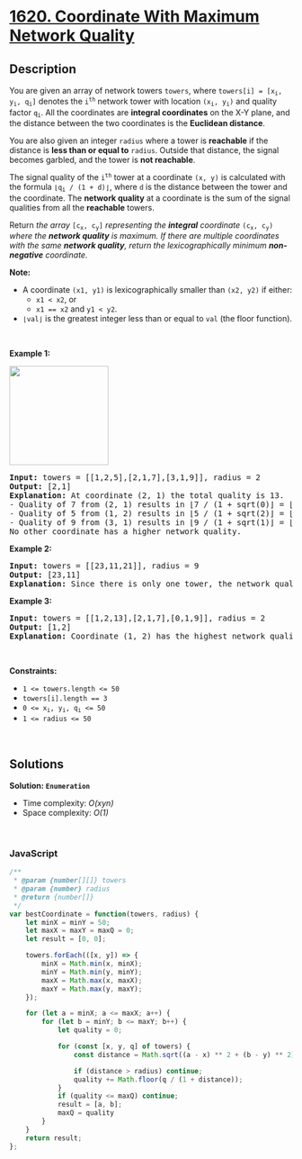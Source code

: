 # [1620. Coordinate With Maximum Network Quality](https://leetcode.com/problems/coordinate-with-maximum-network-quality)

## Description

<div class="xFUwe" data-track-load="description_content"><p>You are given an array of network towers <code>towers</code>, where <code>towers[i] = [x<sub>i</sub>, y<sub>i</sub>, q<sub>i</sub>]</code> denotes the <code>i<sup>th</sup></code> network tower with location <code>(x<sub>i</sub>, y<sub>i</sub>)</code> and quality factor <code>q<sub>i</sub></code>. All the coordinates are <strong>integral coordinates</strong> on the X-Y plane, and the distance between the two coordinates is the <strong>Euclidean distance</strong>.</p>

<p>You are also given an integer <code>radius</code> where a tower is <strong>reachable</strong> if the distance is <strong>less than or equal to</strong> <code>radius</code>. Outside that distance, the signal becomes garbled, and the tower is <strong>not reachable</strong>.</p>

<p>The signal quality of the <code>i<sup>th</sup></code> tower at a coordinate <code>(x, y)</code> is calculated with the formula <code>⌊q<sub>i</sub> / (1 + d)⌋</code>, where <code>d</code> is the distance between the tower and the coordinate. The <strong>network quality</strong> at a coordinate is the sum of the signal qualities from all the <strong>reachable</strong> towers.</p>

<p>Return <em>the array </em><code>[c<sub>x</sub>, c<sub>y</sub>]</code><em> representing the <strong>integral</strong> coordinate </em><code>(c<sub>x</sub>, c<sub>y</sub>)</code><em> where the <strong>network quality</strong> is maximum. If there are multiple coordinates with the same <strong>network quality</strong>, return the lexicographically minimum <strong>non-negative</strong> coordinate.</em></p>

<p><strong>Note:</strong></p>

<ul>
	<li>A coordinate <code>(x1, y1)</code> is lexicographically smaller than <code>(x2, y2)</code> if either:
        <ul>
            <li><code>x1 &lt; x2</code>, or</li>
            <li><code>x1 == x2</code> and <code>y1 &lt; y2</code>.</li>
        </ul>
	</li>
	<li><code>⌊val⌋</code> is the greatest integer less than or equal to <code>val</code> (the floor function).</li>
</ul>

<p>&nbsp;</p>
<p><strong class="example">Example 1:</strong></p>
<img alt="" src="https://assets.leetcode.com/uploads/2020/09/22/untitled-diagram.png" style="width: 176px; height: 176px;">
<pre><strong>Input:</strong> towers = [[1,2,5],[2,1,7],[3,1,9]], radius = 2
<strong>Output:</strong> [2,1]
<strong>Explanation:</strong> At coordinate (2, 1) the total quality is 13.
- Quality of 7 from (2, 1) results in ⌊7 / (1 + sqrt(0)⌋ = ⌊7⌋ = 7
- Quality of 5 from (1, 2) results in ⌊5 / (1 + sqrt(2)⌋ = ⌊2.07⌋ = 2
- Quality of 9 from (3, 1) results in ⌊9 / (1 + sqrt(1)⌋ = ⌊4.5⌋ = 4
No other coordinate has a higher network quality.</pre>

<p><strong class="example">Example 2:</strong></p>

<pre><strong>Input:</strong> towers = [[23,11,21]], radius = 9
<strong>Output:</strong> [23,11]
<strong>Explanation:</strong> Since there is only one tower, the network quality is highest right at the tower's location.
</pre>

<p><strong class="example">Example 3:</strong></p>

<pre><strong>Input:</strong> towers = [[1,2,13],[2,1,7],[0,1,9]], radius = 2
<strong>Output:</strong> [1,2]
<strong>Explanation:</strong> Coordinate (1, 2) has the highest network quality.
</pre>

<p>&nbsp;</p>
<p><strong>Constraints:</strong></p>

<ul>
	<li><code>1 &lt;= towers.length &lt;= 50</code></li>
	<li><code>towers[i].length == 3</code></li>
	<li><code>0 &lt;= x<sub>i</sub>, y<sub>i</sub>, q<sub>i</sub> &lt;= 50</code></li>
	<li><code>1 &lt;= radius &lt;= 50</code></li>
</ul>
</div>

<p>&nbsp;</p>

## Solutions

**Solution: `Enumeration`**
- Time complexity: <em>O(xyn)</em>
- Space complexity: <em>O(1)</em>

<p>&nbsp;</p>

### **JavaScript**

```js
/**
 * @param {number[][]} towers
 * @param {number} radius
 * @return {number[]}
 */
var bestCoordinate = function(towers, radius) {
    let minX = minY = 50;
    let maxX = maxY = maxQ = 0;
    let result = [0, 0];

    towers.forEach(([x, y]) => {
        minX = Math.min(x, minX);
        minY = Math.min(y, minY);
        maxX = Math.max(x, maxX);
        maxY = Math.max(y, maxY);
    });

    for (let a = minX; a <= maxX; a++) {
        for (let b = minY; b <= maxY; b++) {
            let quality = 0;

            for (const [x, y, q] of towers) {
                const distance = Math.sqrt((a - x) ** 2 + (b - y) ** 2);

                if (distance > radius) continue;
                quality += Math.floor(q / (1 + distance));
            }
            if (quality <= maxQ) continue;
            result = [a, b];
            maxQ = quality
        }
    }
    return result;
};
```
